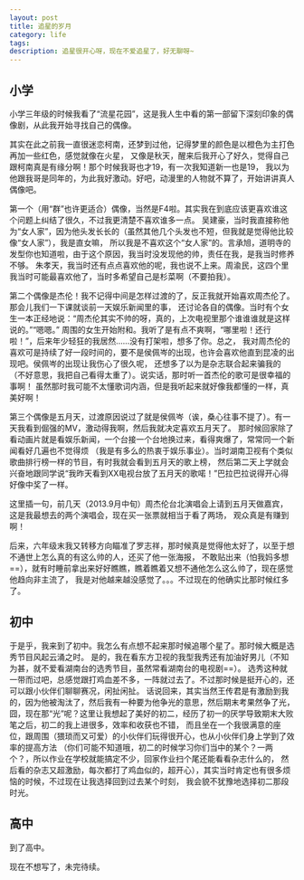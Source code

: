 ```yaml
---
layout: post
title: 追星的岁月
category: life
tags: 
description: 追星很开心呀，现在不爱追星了，好无聊呀~  
---
```


## 小学
小学三年级的时候我看了“流星花园”，这是我人生中看的第一部留下深刻印象的偶像剧，从此我开始寻找自己的偶像。

其实在此之前我一直很迷恋柯南，还梦到过他，记得梦里的颜色是以橙色为主打色再加一些红色，感觉就像在火星，
又像是秋天，醒来后我开心了好久，觉得自己跟柯南真是有缘分啊！那个时候我哥也才19，有一次我知道新一也是19，
我以为他跟我哥是同年的，为此我好激动。好吧，动漫里的人物就不算了，开始讲讲真人偶像吧。

第一个（用“群”也许更适合）偶像，当然是F4啦。其实我在到底应该更喜欢谁这个问题上纠结了很久，不过我更清楚不喜欢谁多一点。
吴建豪，当时我直接称他为“女人家”，因为他头发长长的（虽然其他几个头发也不短，但我就是觉得他比较像“女人家”），我是直女嘛，
所以我是不喜欢这个“女人家”的。言承旭，道明寺的发型你也知道啦，由于这个原因，我当时没发现他的帅，责任在我，是我当时修养不够。
朱孝天，我当时还有点点喜欢他的呢，我也说不上来。周渝民，这四个里我当时可能最喜欢他了，当时多希望自己是杉菜啊（不要拍我）。

第二个偶像是杰伦！我不记得中间是怎样过渡的了，反正我就开始喜欢周杰伦了。那会儿我们一下课就谈前一天娱乐新闻里的事，
还讨论各自的偶像。当时有个女生一本正经地说：“周杰伦其实不帅的呀，真的，上次电视里那个谁谁谁就是这样说的。”“嗯嗯。”
周围的女生开始附和。我听了是有点不爽啊，“哪里啦！还行啦！”，后来年少轻狂的我居然……没有打架啦，想多了你。总之，
我对周杰伦的喜欢可是持续了好一段时间的，要不是侯佩岑的出现，也许会喜欢他直到昆凌的出现吧。侯佩岑的出现让我伤心了很久呢，
还想多了以为是杂志联合起来骗我的（不好意思，我把自己看得太重了）。说实话，那时听一首杰伦的歌可是很幸福的事啊！
虽然那时我可能不太懂歌词内涵，但是我听起来就好像我都懂的一样，真美好啊！

第三个偶像是五月天，过渡原因说过了就是侯佩岑（诶，桑心往事不提了）。有一天我看到倔强的MV，激动得我啊，然后我就决定喜欢五月天了。
那时候回家除了看动画片就是看娱乐新闻，一个台接一个台地换过来，看得爽爆了，常常同一个新闻看好几遍也不觉得烦
（我是有多么的热衷于娱乐事业）。当时湖南卫视有个类似歌曲排行榜一样的节目，有时我就会看到五月天的歌上榜，
然后第二天上学就会兴奋地跟同学说“我昨天看到XX电视台放了五月天的歌喏！”巴拉巴拉说得开心得好像中奖了一样。

这里插一句，前几天（2013.9月中旬）周杰伦台北演唱会上请到五月天做嘉宾，这是我最想去的两个演唱会，现在买一张票就相当于看了两场，
观众真是有赚到啊！

后来，六年级末我又转移方向瞄准了罗志祥，那时候真是觉得他太好了，以至于想不通世上怎么真的有这么帅的人，还买了他一张海报，
不敢贴出来（怕我妈多想==），就有时睡前拿出来好好瞧瞧，瞧着瞧着又想不通他怎么这么帅了，现在感觉他趋向非主流了，
我是对他越来越没感觉了。。。不过现在的他确实比那时候红多了。

## 初中
于是乎，我来到了初中。我怎么有点想不起来那时候追哪个星了。那时候大概是选秀节目风起云涌之时。
是的，我在看东方卫视的我型我秀还有加油好男儿（不知为甚，就不爱看湖南台的选秀节目，虽然常看湖南台的电视剧==）。
选秀这种就一带而过吧，总感觉跟打鸡血差不多，一阵就过去了。不过那时候是挺开心的，还可以跟小伙伴们聊聊赛况，闲扯闲扯。
话说回来，其实当然王传君是有激励到我的，因为他被淘汰了，然后我有一种要为他争光的意思，然后期末考果然争了光，
囧，现在那“光”呢？这里让我想起了美好的初二，经历了初一的厌学导致期末大败笔之后，初二的我上进很多，效率和收获也不错，
而且坐在一个我很满意的座位，跟周围（猥琐而又可爱）的小伙伴们玩得很开心，也从小伙伴们身上学到了效率的提高方法
（你们可能不知道哦，初二的时候学习你们当中的某个？一两个？，所以作业在学校就能搞定不少，回家作业扫个尾还能看看杂志什么的，
然后看的杂志又超激励，每次都打了鸡血似的，超开心），其实当时肯定也有很多烦恼的时候，不过现在让我选择回到过去某个时刻，
我会貌不犹豫地选择初二那段时光。

## 高中
到了高中。



现在不想写了，未完待续。
